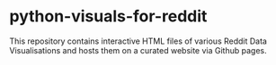 # python-visuals-for-reddit
This repository contains interactive HTML files of various Reddit Data Visualisations and hosts them on a curated website via Github pages.
